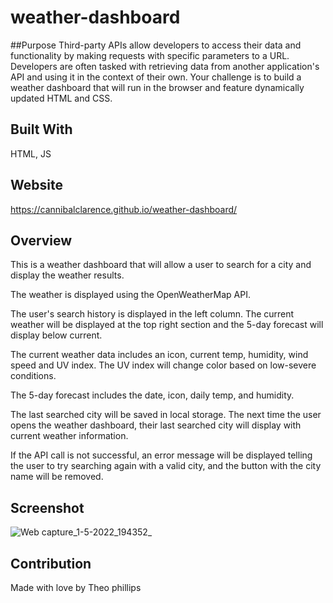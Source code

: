 # weather-dashboard

##Purpose
Third-party APIs allow developers to access their data and functionality by making requests with specific parameters to a URL. Developers are often tasked with retrieving data from another application's API and using it in the context of their own. Your challenge is to build a weather dashboard that will run in the browser and feature dynamically updated HTML and CSS.

## Built With
HTML, JS

## Website
https://cannibalclarence.github.io/weather-dashboard/

## Overview
This is a weather dashboard that will allow a user to search for a city and display the weather results.

The weather is displayed using the OpenWeatherMap API.

The user's search history is displayed in the left column. The current weather will be displayed at the top right section and the 5-day forecast will display below current.

The current weather data includes an icon, current temp, humidity, wind speed and UV index. The UV index will change color based on low-severe conditions.

The 5-day forecast includes the date, icon, daily temp, and humidity.

The last searched city will be saved in local storage. The next time the user opens the weather dashboard, their last searched city will display with current weather information.

If the API call is not successful, an error message will be displayed telling the user to try searching again with a valid city, and the button with the city name will be removed.

## Screenshot
![Web capture_1-5-2022_194352_](https://user-images.githubusercontent.com/100390351/166178354-9e266194-d31e-4853-8c28-e5327afab04c.jpeg)

## Contribution
Made with love by Theo phillips
